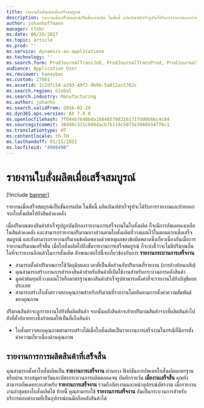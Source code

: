 ```yaml
---
title: รายงานใบสั่งผลิตเมื่อเสร็จสมบูรณ์
description: รายงานเมื่อเสร็จสมบุรณ์เป็นขั้นการผลิต ในขั้นนี้ ผลิตภัณฑ์สำเร็จรูปจะได้รับการรายงานและย้ายออกจากใบสั่งผลิตไปยังสินค้าคงคลัง
author: johanhoffmann
manager: tfehr
ms.date: 06/20/2017
ms.topic: article
ms.prod: ''
ms.service: dynamics-ax-applications
ms.technology: ''
ms.search.form: ProdJournalTransJob, ProdJournalTransProd, ProdJournalTransRoute, ProdParmReportFinished, ProdRouteOprOverview
audience: Application User
ms.reviewer: kamaybac
ms.custom: 27061
ms.assetid: 1c2dfc54-a293-49f2-9b96-5a912ac5762c
ms.search.region: Global
ms.search.industry: Manufacturing
ms.author: johanho
ms.search.validFrom: 2016-02-28
ms.dyn365.ops.version: AX 7.0.0
ms.openlocfilehash: 7f044b7640bda168485798316171fdd0b66c4c84
ms.sourcegitcommit: 38d40c331c8894acb7b119c5073e3088b54776c1
ms.translationtype: HT
ms.contentlocale: th-TH
ms.lasthandoff: 01/15/2021
ms.locfileid: "4986490"
---
```

# <a name="report-production-orders-as-finished"></a>รายงานใบสั่งผลิตเมื่อเสร็จสมบูรณ์

[!include [banner](../includes/banner.md)]

รายงานเมื่อเสร็จสมบุรณ์เป็นขั้นการผลิต ในขั้นนี้ ผลิตภัณฑ์สำเร็จรูปจะได้รับการรายงานและย้ายออกจากใบสั่งผลิตไปยังสินค้าคงคลัง

เมื่อปริมาณของสินค้าสำเร็จรูปถูกบันทึกลงรายงานการเสร็จงานในใบสั่งผลิต ก็จะมีการอัพเดทคงเหลือในสินค้าคงคลัง และสามารถรายงานปริมาณบางส่วนตามใบสั่งผลิตที่วางแผนไว้ในตอนแรกเมื่อเสร็จสมบูรณ์ และยังสามารถรายงานปริมาณข้อผิดพลาดด้วยเหตุผลของข้อผิดพลาดซึ่งเกี่ยวเนื่องกันเมื่อการรายงานปริมาณเสร็จสิ้น เมื่อใบสั่งผลิตไปถึงขั้นรายงานการเสร็จสมบูรณ์ ก็จะบ่งชี้ว่าจะไม่มีปริมาณอื่นใดที่จะรายงานอีกแล้วในการสั่งผลิต
ลักษณะต่อไปนี้จะเกี่ยวข้องกับการ **รายงานกระบวนการเสร็จงาน**
-   สามารถตั้งค่าปริมาณการใช้วัตถุดิบและเวลาที่เป็นสัดส่วนกับปริมาณที่รายงาน (การล้างย้อนกลับ)
-   คุณสามารถสร้างงานการสำรองสินค้าสำหรับสินค้าที่เปิดใช้งานสำหรับกระบวนการคลังสินค้า
-   มูลค่าต้นทุนที่วางแผนไว้หรือมาตรฐานของสินค้าสำเร็จรูปสามารถตั้งค่าที่จะรายงานไปยังบัญชีแยกประเภท
-   สามารถสร้างใบสั่งตรวจสอบคุณภาพสำหรับปริมาณที่รายงานโดยยึดตามการตั้งค่าความสัมพันธ์ของคุณภาพ

ปริมาณสินค้าจะถูกรายงานไปยังที่ผลิตสินค้า จากนั้นคลังสินค้าจะย้ายปริมาณสินค้าจากที่ผลิตสินค้าไปยังที่ตั้งปลายทางซึ่งกำหนดให้เป็นที่เก็บสินค้า

-   ใบสั่งตรวจสอบคุณภาพสามารถสร้างได้เมื่อใบสั่งผลิตเป็นรายงานการเสร็จงานในกรณีที่มีการตั่งค่าความเกี่ยวเนื่องด้านคุณภาพ

## <a name="set-a-production-order-to-reporting-as-finished"></a>รายงานการการผลิตสินค้าที่เสร็จสิ้น
คุณสามารถตั้งค่าใบสั่งผลิตเป็น **รายงานการเสร็จงาน** ผ่านทาง ฟังก์ชันการอัพเดทใบสั่งผลิตมาตรฐาน หรือผ่าน ทางสมุดรายวันและบัตรกระบวนการผลิตตลอดจน บันทึกรายวัน **เมื่องานเสร็จสิ้น** คุณยังสามารถอัพเดทระยะสำหรับ **รายงานการเสร็จงาน** รวมถึงบัตรงานและหน้าอุปกรณ์บัตรงาน เมื่อรายงานงานล่าสุดของใบสั่งผลิตได้ ท้ายนี้ คุณสามารถใช้ **รายงานการเสร็จงาน** อันเป็นกระบวนการสำหรับบริการตอบคำถามที่เป็นอุปกรณ์บนมือถือคลังสินค้าได้  



